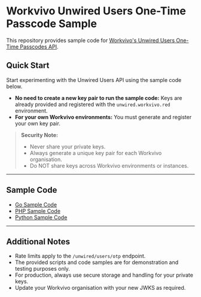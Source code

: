 # Workvivo Unwired Users One-Time Passcode Sample

This repository provides sample code for [Workvivo's Unwired Users One-Time Passcodes API](https://developer.workvivo.com/#aa34c835-aefb-4ff4-b1ad-232d00d37a9a).

## Quick Start

Start experimenting with the Unwired Users API using the sample code below.

- **No need to create a new key pair to run the sample code:**
  Keys are already provided and registered with the `unwired.workvivo.red` environment.
- **For your own Workvivo environments:**
  You must generate and register your own key pair.

> **Security Note:**
> - Never share your private keys.
> - Always generate a unique key pair for each Workvivo organisation.
> - Do NOT share keys across Workvivo environments or instances.

---

## Sample Code

- [Go Sample Code](GO/main.go)
- [PHP Sample Code](PHP/GenerateJWT.php)
- [Python Sample Code](PYTHON/GenerateJWT.py)

---

## Additional Notes

- Rate limits apply to the `/unwired/users/otp` endpoint.
- The provided scripts and code samples are for demonstration and testing purposes only.
- For production, always use secure storage and handling for your private keys.
- Update your Workvivo organisation with your new JWKS as required.